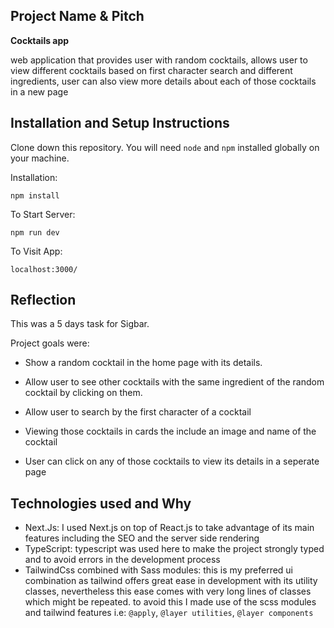 


## Project Name & Pitch

**Cocktails app**

web application that provides user with random cocktails, allows user to view different cocktails based on first character search and different ingredients, user can also view more details about each of those cocktails in a new page

## Installation and Setup Instructions
Clone down this repository. You will need `node` and `npm` installed globally on your machine.

Installation:

`npm install`

To Start Server:

`npm run dev`

To Visit App:

`localhost:3000/`


## Reflection

This was a 5 days task for Sigbar.

Project goals were:

* Show a random cocktail in the home page with its details.

* Allow user to see other cocktails with the same ingredient of the random cocktail by clicking on them. 

* Allow user to search by the first character of a cocktail
* Viewing those cocktails in cards the include an image and name of the cocktail
* User can click on any of those cocktails to view its details in a seperate page


## Technologies used and Why

* Next.Js: I used Next.js on top of React.js to take advantage of its main features including the SEO and the server side rendering
* TypeScript: typescript was used here to make the project strongly typed and to avoid errors in the development process
* TailwindCss combined with Sass modules: this is my preferred ui combination as tailwind offers great ease in development with its utility classes, nevertheless this ease comes with very long lines of classes which might be repeated. to avoid this I made use of the scss modules and tailwind features i.e: `@apply`, `@layer utilities`, `@layer components`


